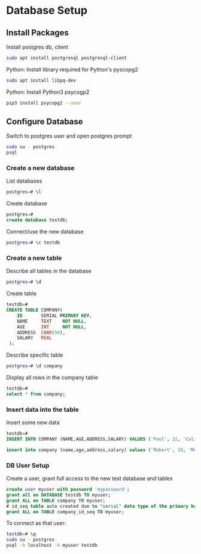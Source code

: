# Database Setup

## Install Packages

Install postgres db, client

```bash
sudo apt install postgresql postgresql-client
```

Python: Install library required for Python's pyscopg2

```bash
sudo apt install libpq-dev
```

Python: Install Python3 psycogp2

```bash
pip3 install psycopg2 --user
```

## Configure Database

Switch to postgres user and open postgres prompt

```bash
sudo su - postgres
psql
```

### Create a new database

List databases

```bash
postgres=# \l
```

Create database

```sql
postgres=#
create database testdb;
```

Connect/use the new database

```bash
postgres=# \c testdb
```

### Create a new table

Describe all tables in the database

```bash
postgres=# \d
```

Create table

```sql
testdb=#
CREATE TABLE COMPANY(
    ID       SERIAL PRIMARY KEY,
    NAME     TEXT    NOT NULL,
    AGE      INT     NOT NULL,
    ADDRESS  CHAR(50),
    SALARY   REAL
 );
```

Describe specific table

```bash
postgres=# \d company
```

Display all rows in the company table

```sql
testdb=#
select * from company;
```

### Insert data into the table

Insert some new data

```sql
testdb=#
INSERT INTO COMPANY (NAME,AGE,ADDRESS,SALARY) VALUES ('Paul', 32, 'California', 20000.00);

insert into company (name,age,address,salary) values ('Robert', 10, 'Moms Basement', 40000.00);
```

### DB User Setup

Create a user, grant full access to the new test database and tables

```sql
create user myuser with password 'mypassword';
grant all on DATABASE testdb TO myuser;
grant ALL on TABLE company TO myuser;
# id_seq table auto created due to "serial" data type of the primary key
grant ALL on TABLE company_id_seq TO myuser;
```

To connect as that user:

```bash
testdb=# \q
sudo su - postgres
psql -h localhost -U myuser testdb
```
